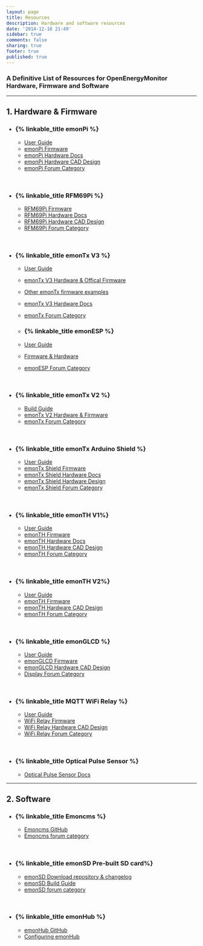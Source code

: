 ```yaml
---
layout: page
title: Resources
description: Hardware and software resources
date: '2014-12-18 21:49'
sidebar: true
comments: false
sharing: true
footer: true
published: true
---
```


### A Definitive List of Resources for OpenEnergyMonitor Hardware, Firmware and Software

***

## 1. Hardware & Firmware

- ### {% linkable_title emonPi %}
  - [User Guide](https://guide.openenergymonitor.org/setup/)
  - [emonPi Firmware](https://github.com/openenergymonitor/emonpi)
  - [emonPi Hardware Docs](https://wiki.openenergymonitor.org/index.php?title=EmonPi)
  - [emonPi Hardware CAD Design](https://github.com/openenergymonitor/Hardware/tree/master/emonPi)
  - [emonPi Forum Category](https://community.openenergymonitor.org/c/hardware/emonpi)

<br/>

- ### {% linkable_title RFM69Pi %}
  - [RFM69Pi Firmware](https://github.com/openenergymonitor/rfm2pi)
  - [RFM69Pi Hardware Docs](https://wiki.openenergymonitor.org/index.php/RFM69Pi_V3)
  - [RFM69Pi Hardware CAD Design](https://github.com/openenergymonitor/rfm2pi)
  - [RFM69Pi Forum Category](https://community.openenergymonitor.org/c/hardware/rfm69pi)

<br/>

- ### {% linkable_title emonTx V3 %}
  - [User Guide](https://guide.openenergymonitor.org/setup/emontx/)
  - [emonTx V3 Hardware & Offical Firmware](https://github.com/openenergymonitor/emontx3)
  - [Other emonTx firmware examples](https://github.com/openenergymonitor/emonTxFirmware)
  - [emonTx V3 Hardware Docs](https://wiki.openenergymonitor.org/index.php?title=EmonTx_V3.4)
  - [emonTx Forum Category](https://community.openenergymonitor.org/c/hardware/emontx)
  
  - ### {% linkable_title emonESP %}
  - [User Guide](https://guide.openenergymonitor.org/setup/esp8266-adapter-emontx/)
  - [Firmware & Hardware](https://github.com/openenergymonitor/emonesp)
  - [emonESP Forum Category](https://community.openenergymonitor.org/c/hardware/emonesp)
 
<br/>
 
 - ### {% linkable_title emonTx V2 %}
   - [Build Guide](https://github.com/openenergymonitor/emontx2/blob/master/buildguide.md)
   - [emonTx V2 Hardware & Firmware](https://github.com/openenergymonitor/emontx2)
   - [emonTx Forum Category](https://community.openenergymonitor.org/c/hardware/emontx)

<br/>

- ### {% linkable_title emonTx Arduino Shield %}
  - [User Guide](https://wiki.openenergymonitor.org/index.php/EmonTx_Arduino_Shield#emonTx_Arduino_Shield)
  - [emonTx Shield Firmware](https://github.com/openenergymonitor/emontx-shield)
  - [emonTx Shield Hardware Docs](https://wiki.openenergymonitor.org/index.php/EmonTx_Arduino_Shield#emonTx_Arduino_Shield)
  - [emonTx Shield Hardware Design](https://github.com/openenergymonitor/emontx-shield)
  - [emonTx Shield Forum Category](https://community.openenergymonitor.org/c/hardware/emontx)

<br/>

- ### {% linkable_title emonTH V1%}
  - [User Guide](https://guide.openenergymonitor.org/setup/emonth)
  - [emonTH Firmware](https://github.com/openenergymonitor/emonth)
  - [emonTH Hardware Docs](https://wiki.openenergymonitor.org/index.php/EmonTH_V1.5)
  - [emonTH Hardware CAD Design](https://github.com/openenergymonitor/emonth)
  - [emonTH Forum Category](https://community.openenergymonitor.org/c/hardware/emonth)

<br/>

- ### {% linkable_title emonTH V2%}
  - [User Guide](https://guide.openenergymonitor.org/setup/emonth/)
  - [emonTH Firmware](https://github.com/openenergymonitor/emonth2)
  - [emonTH Hardware CAD Design](https://github.com/openenergymonitor/emonth2)
  - [emonTH Forum Category](https://community.openenergymonitor.org/c/hardware/emonth)

<br/>

- ### {% linkable_title emonGLCD %}
  - [User Guide](https://openenergymonitor.org/emon/emonglcd/)
  - [emonGLCD Firmware](https://github.com/openenergymonitor/emonglcd)
  - [emonGLCD Hardware CAD Design](https://github.com/openenergymonitor/emonglcd)
  - [Display Forum Category](https://community.openenergymonitor.org/c/hardware/display)

<br/>

- ### {% linkable_title MQTT WiFi Relay %}
  - [User Guide](https://guide.openenergymonitor.org/integrations/mqtt-relay/)
  - [WiFi Relay Firmware](https://github.com/openenergymonitor/ESP8266_Relay_Board)
  - [WiFi Relay Hardware CAD Design](https://github.com/mharizanov/ESP8266_Relay_Board)
  - [WiFi Relay Forum Category](https://community.openenergymonitor.org/c/hardware/wifi-relay)

<br/>

- ### {% linkable_title Optical Pulse Sensor %}
  - [Optical Pulse Sensor Docs](https://guide.openenergymonitor.org/setup/optical-pulse-sensor)

***

## 2. Software

- ### {% linkable_title Emoncms %}
  - [Emoncms GitHub](https://github.com/emoncms/emoncms)
  - [Emoncms forum category](https://community.openenergymonitor.org/c/emoncms)

<br/>

- ### {% linkable_title emonSD Pre-built SD card%}
  - [emonSD Download repository & changelog](https://github.com/openenergymonitor/emonpi/wiki/emonSD-pre-built-SD-card-Download-&-Change-Log)
  - [emonSD Build Guide](https://github.com/openenergymonitor/emonpi/blob/master/docs/SD-card-build.md)
  - [emonSD forum category](https://community.openenergymonitor.org/c/emonsd)

<br/>

- ### {% linkable_title emonHub %}
  - [emonHub GitHub](https://github.com/openenergymonitor/emonhub)
  - [Configuring emonHub](https://github.com/openenergymonitor/emonhub/blob/emon-pi/configuration.md)
